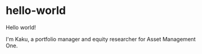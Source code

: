 # hello-world
Hello world!

I'm Kaku, a portfolio manager and equity researcher for Asset Management One.
